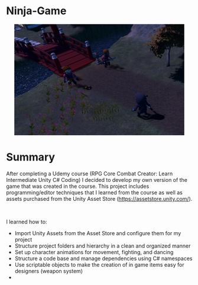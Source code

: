 # Ninja-Game

<p align="center">
  <img width="460" height="300" src="https://github.com/cvandergeugten/Ninja-Game/blob/main/ProjectImages/Ninja%20Game%20Preview.png">
</p>

<h1>Summary</h1>

After completing a Udemy course (RPG Core Combat Creator: Learn Intermediate Unity C# Coding) I decided to develop my own version of the game that was created in the course. This project includes programming/editor techniques that I learned from the course as well as assets purchased from the Unity Asset Store (https://assetstore.unity.com/).

<br>

I learned how to:
- Import Unity Assets from the Asset Store and configure them for my project
- Structure project folders and hierarchy in a clean and organized manner
- Set up character animations for movement, fighting, and dancing
- Structure a code base and manage dependencies using C# namespaces
- Use scriptable objects to make the creation of in game items easy for designers (weapon system)
- 
